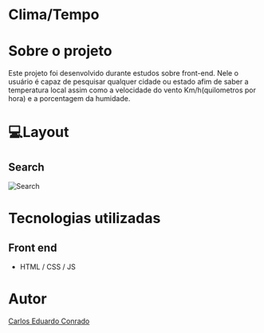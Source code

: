 # Clima/Tempo 

# Sobre o projeto

Este projeto foi desenvolvido durante estudos sobre front-end. Nele o usuário é capaz de pesquisar qualquer cidade ou estado afim de saber a temperatura local assim como a velocidade do vento Km/h(quilometros por hora)  e a porcentagem da humidade.

# 💻Layout 

## Search
![Search]()

# Tecnologias utilizadas

## Front end
- HTML / CSS / JS 

# Autor

[Carlos Eduardo Conrado](https://www.linkedin.com/in/carlos-eduardo-conrado-3b35561b1/)

